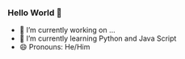 ### Hello World 👋

- 🔭 I’m currently working on ...
- 🌱 I’m currently learning Python and Java Script
- 😄 Pronouns: He/Him


